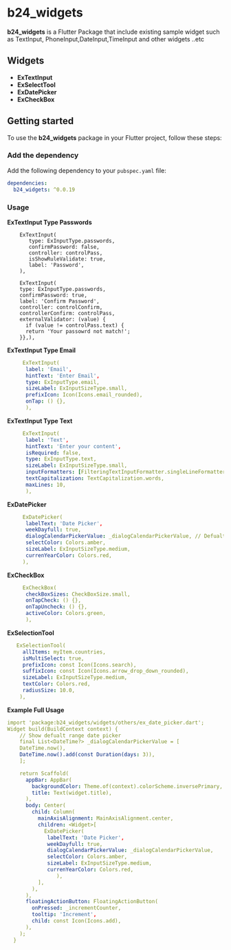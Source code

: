 # b24_widgets

**b24_widgets** is a Flutter Package that include existing sample widget such as TextInput, PhoneInput,DateInput,TimeInput and other widgets ..etc

## Widgets
- **ExTextInput**
- **ExSelectTool**
- **ExDatePicker**
- **ExCheckBox**

## Getting started
To use the **b24_widgets** package in your Flutter project, follow these steps:

### Add the dependency
Add the following dependency to your `pubspec.yaml` file:
```yaml
dependencies:
  b24_widgets: ^0.0.19
```
### Usage

**ExTextInput Type Passwords** 

```ymal
    ExTextInput(
       type: ExInputType.passwords,
       confirmPassword: false,
       controller: controlPass,
       isShowRuleValidate: true,
       label: 'Password',
    ),

    ExTextInput(
    type: ExInputType.passwords,
    confirmPassword: true,
    label: 'Confirm Password',
    controller: controlConfirm,
    controllerConfirm: controlPass,
    externalValidator: (value) {
      if (value != controlPass.text) {
      return 'Your passowrd not match!';
    }},),
```

**ExTextInput Type Email** 

```yaml
     ExTextInput(
      label: 'Email',
      hintText: 'Enter Email',
      type: ExInputType.email,
      sizeLabel: ExInputSizeType.small,
      prefixIcon: Icon(Icons.email_rounded),
      onTap: () {},
      ),
```
**ExTextInput Type Text** 

``` yaml
     ExTextInput(
      label: 'Text',
      hintText: 'Enter your content',
      isRequired: false,
      type: ExInputType.text,
      sizeLabel: ExInputSizeType.small,
      inputFormatters: [FilteringTextInputFormatter.singleLineFormatter],
      textCapitalization: TextCapitalization.words,
      maxLines: 10,
      ),
```

**ExDatePicker** 

``` yaml
     ExDatePicker(
      labelText: 'Date Picker',
      weekDayfull: true,
      dialogCalendarPickerValue: _dialogCalendarPickerValue, // Defualt date picker range
      selectColor: Colors.amber,
      sizeLabel: ExInputSizeType.medium,
      currenYearColor: Colors.red,
     ),
```

**ExCheckBox** 

```yaml
     ExCheckBox(
      checkBoxSizes: CheckBoxSize.small,
      onTapCheck: () {},
      onTapUncheck: () {},
      activeColor: Colors.green,
      ),
```

**ExSelectionTool** 

```yaml
   ExSelectionTool(
     allItems: myItem.countries,
     isMultiSelect: true,
     prefixIcon: const Icon(Icons.search),
     suffixIcon: const Icon(Icons.arrow_drop_down_rounded),
     sizeLabel: ExInputSizeType.medium,
     textColor: Colors.red,
     radiusSize: 10.0,
    ),
```


**Example Full Usage**

``` yaml 
import 'package:b24_widgets/widgets/others/ex_date_picker.dart';
Widget build(BuildContext context) {
    // Show defualt range date picker
    final List<DateTime?> _dialogCalendarPickerValue = [
    DateTime.now(),
    DateTime.now().add(const Duration(days: 3)),
    ];

    return Scaffold(
      appBar: AppBar(
        backgroundColor: Theme.of(context).colorScheme.inversePrimary,
        title: Text(widget.title),
      ),
      body: Center(
        child: Column(
          mainAxisAlignment: MainAxisAlignment.center,
          children: <Widget>[
            ExDatePicker(
             labelText: 'Date Picker',
             weekDayfull: true,
             dialogCalendarPickerValue: _dialogCalendarPickerValue,
             selectColor: Colors.amber,
             sizeLabel: ExInputSizeType.medium,
             currenYearColor: Colors.red,
                ),
          ],
        ),
      ),
      floatingActionButton: FloatingActionButton(
        onPressed: _incrementCounter,
        tooltip: 'Increment',
        child: const Icon(Icons.add),
      ), 
    );
  }
  ``````

